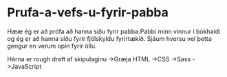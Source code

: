 # Prufa-a-vefs-u-fyrir-pabba

Hææ ég er að prófa að hanna síðu fyrir pabba.Pabbi minn vinnur í bókhaldi og ég er að hanna síðu fyrir fjölskyldu fyrirtækið. Sjáum hversu vel þetta gengur en verum opin fyrir öllu. 

Hérna er rough draft af skipulaginu
->Græja HTML
->CSS
->Sass
->JavaScript
